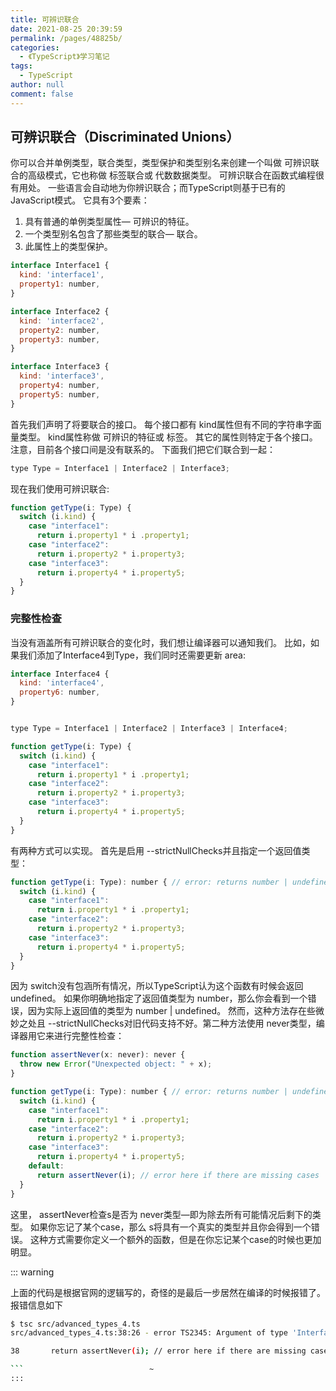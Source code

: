 ```yaml
---
title: 可辨识联合
date: 2021-08-25 20:39:59
permalink: /pages/48825b/
categories:
  - 《TypeScript》学习笔记
tags:
  - TypeScript
author: null
comment: false
---
```


## 可辨识联合（Discriminated Unions）

你可以合并单例类型，联合类型，类型保护和类型别名来创建一个叫做 可辨识联合的高级模式，它也称做 标签联合或 代数数据类型。 可辨识联合在函数式编程很有用处。 一些语言会自动地为你辨识联合；而TypeScript则基于已有的JavaScript模式。 它具有3个要素：

1. 具有普通的单例类型属性— 可辨识的特征。
2. 一个类型别名包含了那些类型的联合— 联合。
3. 此属性上的类型保护。
<!-- more -->
```js
interface Interface1 {
  kind: 'interface1',
  property1: number,
}

interface Interface2 {
  kind: 'interface2',
  property2: number,
  property3: number,
}

interface Interface3 {
  kind: 'interface3',
  property4: number,
  property5: number,
}

```

首先我们声明了将要联合的接口。 每个接口都有 kind属性但有不同的字符串字面量类型。 kind属性称做 可辨识的特征或 标签。 其它的属性则特定于各个接口。 注意，目前各个接口间是没有联系的。 下面我们把它们联合到一起：

```js
type Type = Interface1 | Interface2 | Interface3;

```

现在我们使用可辨识联合:

```js
function getType(i: Type) {
  switch (i.kind) {
    case "interface1":
      return i.property1 * i .property1;
    case "interface2":
      return i.property2 * i.property3;
    case "interface3":
      return i.property4 * i.property5;
  }
}

```

### 完整性检查

当没有涵盖所有可辨识联合的变化时，我们想让编译器可以通知我们。 比如，如果我们添加了Interface4到Type，我们同时还需要更新 area:

```js
interface Interface4 {
  kind: 'interface4',
  property6: number,
}


type Type = Interface1 | Interface2 | Interface3 | Interface4;

function getType(i: Type) {
  switch (i.kind) {
    case "interface1":
      return i.property1 * i .property1;
    case "interface2":
      return i.property2 * i.property3;
    case "interface3":
      return i.property4 * i.property5;
  }
}

```
有两种方式可以实现。 首先是启用 --strictNullChecks并且指定一个返回值类型：

```js
function getType(i: Type): number { // error: returns number | undefined
  switch (i.kind) {
    case "interface1":
      return i.property1 * i .property1;
    case "interface2":
      return i.property2 * i.property3;
    case "interface3":
      return i.property4 * i.property5;
  }
}
```

因为 switch没有包涵所有情况，所以TypeScript认为这个函数有时候会返回 undefined。 如果你明确地指定了返回值类型为 number，那么你会看到一个错误，因为实际上返回值的类型为 number | undefined。 然而，这种方法存在些微妙之处且 --strictNullChecks对旧代码支持不好。第二种方法使用 never类型，编译器用它来进行完整性检查：

```js
function assertNever(x: never): never {
  throw new Error("Unexpected object: " + x);
}

function getType(i: Type): number { // error: returns number | undefined
  switch (i.kind) {
    case "interface1":
      return i.property1 * i .property1;
    case "interface2":
      return i.property2 * i.property3;
    case "interface3":
      return i.property4 * i.property5;
    default:
      return assertNever(i); // error here if there are missing cases
  }
}
```

这里， assertNever检查s是否为 never类型—即为除去所有可能情况后剩下的类型。 如果你忘记了某个case，那么 s将具有一个真实的类型并且你会得到一个错误。 这种方式需要你定义一个额外的函数，但是在你忘记某个case的时候也更加明显。

::: warning 

上面的代码是根据官网的逻辑写的，奇怪的是最后一步居然在编译的时候报错了。报错信息如下

```bash
$ tsc src/advanced_types_4.ts
src/advanced_types_4.ts:38:26 - error TS2345: Argument of type 'Interface4' is not assignable to parameter of type 'never'.

38       return assertNever(i); // error here if there are missing cases

```                            ~
:::
